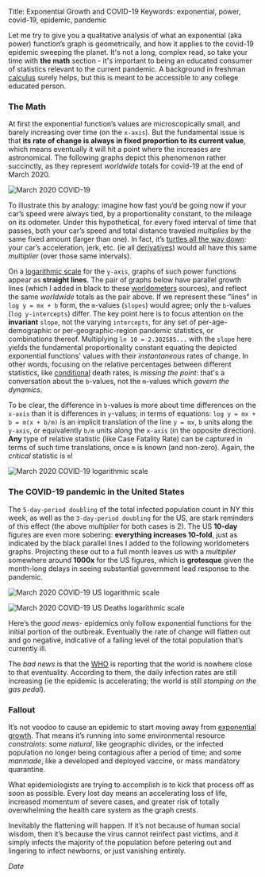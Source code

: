 Title: Exponential Growth and COVID-19
Keywords: exponential, power, covid-19, epidemic, pandemic

Let me try to give you a qualitative analysis of what an exponential (aka power) function’s graph is geometrically, and how it applies to the covid-19 epidemic sweeping the planet.  It's not a long, complex read, so take your time with **the math** section - it's important to being an educated consumer of statistics relevant to the current pandemic.  A background in freshman [calculus](https://en.wikipedia.org/wiki/Calculus) surely helps, but this is meant to be accessible to any college educated person.

### The Math

At first the exponential function’s values are microscopically small, and barely increasing over time (on the `x-axis`). But the fundamental issue is that **its rate of change is always in fixed proportion to its current value**, which means eventually it will hit a point where the increases are astronomical.  The following graphs depict this phenomenon rather succinctly, as they represent *worldwide* totals for covid-19 at the end of March 2020.

![March 2020 COVID-19](../images/covid-march-2020-e.png)

To illustrate this by analogy: imagine how fast you’d be going now if your car’s speed were always tied, by a proportionality constant, to the mileage on its odometer. Under this hypothetical, for every fixed interval of time that passes, both your car’s speed and total distance traveled *multiplies* by the same fixed amount (larger than one). In fact, it’s [turtles all the way down](https://en.wikipedia.org/wiki/Turtles_all_the_way_down): your car’s acceleration, jerk, etc. (ie all [derivatives](https://en.wikipedia.org/wiki/Derivative)) would all have this same *multiplier* (over those same intervals).

On a [logarithmic scale](https://en.wikipedia.org/wiki/Logarithmic_scale) for the `y-axis`, graphs of such power functions appear as **straight lines**.  The pair of graphs below have parallel growth lines (which I added in black to these [worldometers](https://www.worldometers.info/coronavirus/) sources), and reflect the same *worldwide* totals as the pair above. If we represent these "lines" in `log y = mx + b` form, the `m`-values (`slopes`) would agree; only the `b`-values (`log y-intercepts`) differ.  The key point here is to focus attention on the **invariant** `slope`, not the varying `intercepts`, for any set of per-age-demographic or per-geographic-region pandemic statistics, or combinations thereof.  Multiplying `ln 10 = 2.302585...` with the `slope` here yields the fundamental proportionality constant equating the depicted exponential functions' values with their *instantaneous* rates of change.  In other words, focusing on the relative percentages between different statistics, like [conditional](https://en.wikipedia.org/wiki/Conditional_expectation) death rates, is *missing the point*: that's a conversation about the `b`-values, not the `m`-values which *govern the dynamics*.

To be clear, the difference in `b`-values is more about time differences on the `x-axis` than it is differences in `y`-values; in terms of equations: `log y = mx + b = m(x + b/m)` is an implicit translation of the line `y = mx`, `b` units along the `y-axis`, or equivalently `b/m` units along the `x-axis` (in the opposite direction).   **Any** type of relative statistic (like Case Fatality Rate) can be captured in terms of such time translations, once `m` is known (and non-zero).  Again, the *critical* statistic is `m`!

![March 2020 COVID-19 logarithmic scale](../images/covid-march-2020.png)

### The COVID-19 pandemic in the United States

The `5-day-period doubling` of the total infected population count in NY this week, as well as the `3-day-period doubling` for the US, are stark reminders of this effect (the above *multiplier* for both cases is 2).  The US **10-day** figures are even more sobering: **everything increases 10-fold**, just as indicated by the black parallel lines I added to the following worldometers graphs. Projecting these out to a full month leaves us with a *multiplier* somewhere around **1000x** for the US figures, which is **grotesque** given the month-long delays in seeing substantial government lead response to the pandemic.


![March 2020 COVID-19 US logarithmic scale](../images/covid-us-march-2020.png)

![March 2020 COVID-19 US Deaths logarithmic scale](../images/covid-us-march-2020-deaths.png)

Here’s the *good news*- epidemics only follow exponential functions for the initial portion of the outbreak. Eventually the rate of change will flatten out and go negative, indicative of a falling level of the total population that’s currently ill.

The *bad news* is that the [WHO](https://www.who.int/emergencies/diseases/novel-coronavirus-2019) is reporting that the world is nowhere close to that eventuality.  According to them, the daily infection rates are still increasing (ie the epidemic is accelerating; the world is still *stomping on the gas pedal*).

### Fallout

It’s not voodoo to cause an epidemic to start moving away from [exponential growth](https://en.wikipedia.org/wiki/Exponential_growth). That means it’s running into some environmental resource *constraints*: some *natural*, like geographic divides, or the infected population no longer being contagious after a period of time; and some *manmade*, like a developed and deployed vaccine, or mass mandatory quarantine.

What epidemiologists are trying to accomplish is to kick that process off as soon as possible.  Every lost day means an accelerating loss of life, increased momentum of severe cases, and greater risk of totally overwhelming the health care system as the graph crests.

Inevitably the flattening will happen. If it’s not because of human social wisdom, then it’s because the virus cannot reinfect past victims, and it simply infects the majority of the population before petering out and lingering to infect newborns, or just vanishing entirely.

$Date$

